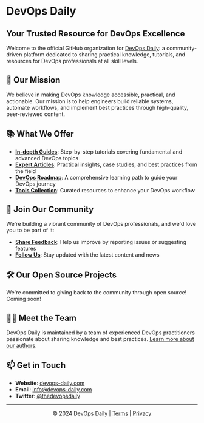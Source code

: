 # DevOps Daily

## Your Trusted Resource for DevOps Excellence

Welcome to the official GitHub organization for [DevOps Daily](https://devops-daily.com): a community-driven platform dedicated to sharing practical knowledge, tutorials, and resources for DevOps professionals at all skill levels.

## 🚀 Our Mission

We believe in making DevOps knowledge accessible, practical, and actionable. Our mission is to help engineers build reliable systems, automate workflows, and implement best practices through high-quality, peer-reviewed content.

## 📚 What We Offer

- **[In-depth Guides](https://devops-daily.com/guides)**: Step-by-step tutorials covering fundamental and advanced DevOps topics
- **[Expert Articles](https://devops-daily.com/posts)**: Practical insights, case studies, and best practices from the field
- **[DevOps Roadmap](https://devops-daily.com/roadmap)**: A comprehensive learning path to guide your DevOps journey
- **[Tools Collection](https://devops-daily.com/toolbox)**: Curated resources to enhance your DevOps workflow

## 🤝 Join Our Community

We're building a vibrant community of DevOps professionals, and we'd love you to be part of it:

- **[Share Feedback](https://github.com/The-DevOps-Daily/feedback)**: Help us improve by reporting issues or suggesting features
- **[Follow Us](https://twitter.com/devopsdaily_)**: Stay updated with the latest content and news

## 🛠️ Our Open Source Projects

We're committed to giving back to the community through open source! Coming soon!

## 👨‍💻 Meet the Team

DevOps Daily is maintained by a team of experienced DevOps practitioners passionate about sharing knowledge and best practices. [Learn more about our authors](https://devops-daily.com/authors).

## 📫 Get in Touch

- **Website**: [devops-daily.com](https://devops-daily.com)
- **Email**: info@devops-daily.com
- **Twitter**: [@thedevopsdaily](https://twitter.com/thedevopsdaily)

---

<p align="center">© 2024 DevOps Daily | <a href="https://devops-daily.com/terms">Terms</a> | <a href="https://devops-daily.com/privacy">Privacy</a></p>
